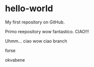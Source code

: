 # hello-world
My first repository on GitHub.

Primo reepository wow fantastico. CIAO!!!

Uhmm...
ciao
wow
ciao branch

forse

okvabene
